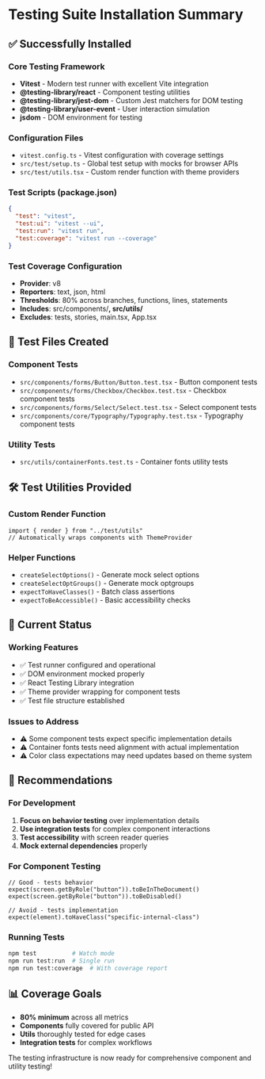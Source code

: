 # Testing Suite Installation Summary

## ✅ Successfully Installed

### Core Testing Framework

- **Vitest** - Modern test runner with excellent Vite integration
- **@testing-library/react** - Component testing utilities
- **@testing-library/jest-dom** - Custom Jest matchers for DOM testing
- **@testing-library/user-event** - User interaction simulation
- **jsdom** - DOM environment for testing

### Configuration Files

- `vitest.config.ts` - Vitest configuration with coverage settings
- `src/test/setup.ts` - Global test setup with mocks for browser APIs
- `src/test/utils.tsx` - Custom render function with theme providers

### Test Scripts (package.json)

```json
{
  "test": "vitest",
  "test:ui": "vitest --ui",
  "test:run": "vitest run",
  "test:coverage": "vitest run --coverage"
}
```

### Test Coverage Configuration

- **Provider**: v8
- **Reporters**: text, json, html
- **Thresholds**: 80% across branches, functions, lines, statements
- **Includes**: src/components/**, src/utils/**
- **Excludes**: tests, stories, main.tsx, App.tsx

## 📁 Test Files Created

### Component Tests

- `src/components/forms/Button/Button.test.tsx` - Button component tests
- `src/components/forms/Checkbox/Checkbox.test.tsx` - Checkbox component tests
- `src/components/forms/Select/Select.test.tsx` - Select component tests
- `src/components/core/Typography/Typography.test.tsx` - Typography component tests

### Utility Tests

- `src/utils/containerFonts.test.ts` - Container fonts utility tests

## 🛠️ Test Utilities Provided

### Custom Render Function

```tsx
import { render } from "../test/utils"
// Automatically wraps components with ThemeProvider
```

### Helper Functions

- `createSelectOptions()` - Generate mock select options
- `createSelectOptGroups()` - Generate mock optgroups
- `expectToHaveClasses()` - Batch class assertions
- `expectToBeAccessible()` - Basic accessibility checks

## 🔧 Current Status

### Working Features

- ✅ Test runner configured and operational
- ✅ DOM environment mocked properly
- ✅ React Testing Library integration
- ✅ Theme provider wrapping for component tests
- ✅ Test file structure established

### Issues to Address

- ⚠️ Some component tests expect specific implementation details
- ⚠️ Container fonts tests need alignment with actual implementation
- ⚠️ Color class expectations may need updates based on theme system

## 🎯 Recommendations

### For Development

1. **Focus on behavior testing** over implementation details
2. **Use integration tests** for complex component interactions
3. **Test accessibility** with screen reader queries
4. **Mock external dependencies** properly

### For Component Testing

```tsx
// Good - tests behavior
expect(screen.getByRole("button")).toBeInTheDocument()
expect(screen.getByRole("button")).toBeDisabled()

// Avoid - tests implementation
expect(element).toHaveClass("specific-internal-class")
```

### Running Tests

```bash
npm test          # Watch mode
npm run test:run  # Single run
npm run test:coverage  # With coverage report
```

## 📊 Coverage Goals

- **80% minimum** across all metrics
- **Components** fully covered for public API
- **Utils** thoroughly tested for edge cases
- **Integration tests** for complex workflows

The testing infrastructure is now ready for comprehensive component and utility testing!
